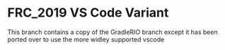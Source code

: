# FRC_2019 VS Code Variant
This branch contains a copy of the GradleRIO branch except it has been ported over to use the more widley supported vscode
